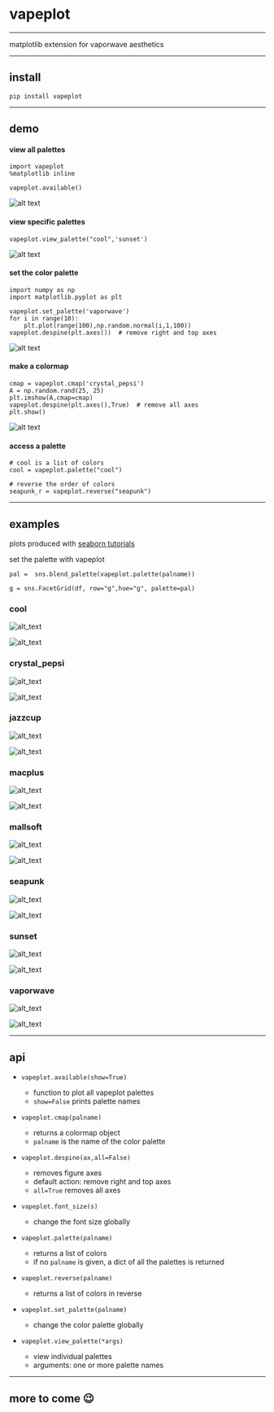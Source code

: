 # vapeplot

---

matplotlib extension for vaporwave aesthetics 

---

## install

```
pip install vapeplot
```

---

## demo

#### view all palettes

```
import vapeplot
%matplotlib inline

vapeplot.available()
```

![alt text](https://raw.githubusercontent.com/dantaki/vapeplot/master/examples/vapeplot.png "vapeplot palettes")

#### view specific palettes

```
vapeplot.view_palette("cool",'sunset')
```

![alt text](https://raw.githubusercontent.com/dantaki/vapeplot/master/examples/view_palette.png "cool sunset")

#### set the color palette

```
import numpy as np
import matplotlib.pyplot as plt

vapeplot.set_palette('vaporwave')
for i in range(10):
    plt.plot(range(100),np.random.normal(i,1,100))
vapeplot.despine(plt.axes())  # remove right and top axes
```

![alt text](https://raw.githubusercontent.com/dantaki/vapeplot/master/examples/vaporwave.png "vaporwave palette")

#### make a colormap

```
cmap = vapeplot.cmap('crystal_pepsi')
A = np.random.rand(25, 25)
plt.imshow(A,cmap=cmap)
vapeplot.despine(plt.axes(),True)  # remove all axes
plt.show()
```

![alt text](https://raw.githubusercontent.com/dantaki/vapeplot/master/examples/vapeplot_colormaps.png "crystal_pepsi colormap")


#### access a palette

```
# cool is a list of colors
cool = vapeplot.palette("cool")

# reverse the order of colors
seapunk_r = vapeplot.reverse("seapunk")

```

---

## examples

plots produced with [seaborn tutorials](https://seaborn.pydata.org/examples/index.html)

set the palette with vapeplot

```
pal =  sns.blend_palette(vapeplot.palette(palname))

g = sns.FacetGrid(df, row="g",hue="g", palette=pal)
```

### cool 

![alt_text](https://raw.githubusercontent.com/dantaki/vapeplot/master/examples/cool_seaborn_facetgrid.png "cool facetgrid")

![alt_text](https://raw.githubusercontent.com/dantaki/vapeplot/master/examples/cool_seaborn_kdeplot.png "cool kdeplot")


### crystal_pepsi

![alt_text](https://raw.githubusercontent.com/dantaki/vapeplot/master/examples/crystal_pepsi_seaborn_facetgrid.png "crystal_pepsi facetgrid")

![alt_text](https://raw.githubusercontent.com/dantaki/vapeplot/master/examples/crystal_pepsi_seaborn_kdeplot.png "crystal_pepsi kdeplot")

### jazzcup 

![alt_text](https://raw.githubusercontent.com/dantaki/vapeplot/master/examples/jazzcup_seaborn_facetgrid.png "jazzcup facetgrid")

![alt_text](https://raw.githubusercontent.com/dantaki/vapeplot/master/examples/jazzcup_seaborn_kdeplot.png "jazzcup kdeplot")

### macplus 

![alt_text](https://raw.githubusercontent.com/dantaki/vapeplot/master/examples/macplus_seaborn_facetgrid.png "macplus facetgrid")

![alt_text](https://raw.githubusercontent.com/dantaki/vapeplot/master/examples/macplus_seaborn_kdeplot.png "macplus kdeplot")

### mallsoft 

![alt_text](https://raw.githubusercontent.com/dantaki/vapeplot/master/examples/mallsoft_seaborn_facetgrid.png "mallsoft facetgrid")

![alt_text](https://raw.githubusercontent.com/dantaki/vapeplot/master/examples/mallsoft_seaborn_kdeplot.png "mallsoft kdeplot")

### seapunk 

![alt_text](https://raw.githubusercontent.com/dantaki/vapeplot/master/examples/seapunk_seaborn_facetgrid.png "seapunk facetgrid")

![alt_text](https://raw.githubusercontent.com/dantaki/vapeplot/master/examples/seapunk_seaborn_kdeplot.png "seapunk kdeplot")

### sunset

![alt_text](https://raw.githubusercontent.com/dantaki/vapeplot/master/examples/sunset_seaborn_facetgrid.png "sunset facetgrid")

![alt_text](https://raw.githubusercontent.com/dantaki/vapeplot/master/examples/sunset_seaborn_kdeplot.png "sunset kdeplot")

### vaporwave 

![alt_text](https://raw.githubusercontent.com/dantaki/vapeplot/master/examples/vaporwave_seaborn_facetgrid.png "vaporwave facetgrid")

![alt_text](https://raw.githubusercontent.com/dantaki/vapeplot/master/examples/vaporwave_seaborn_kdeplot.png "vaporwave kdeplot")

---

## api

* `vapeplot.available(show=True)`
  * function to plot all vapeplot palettes
  * `show=False` prints palette names


* `vapeplot.cmap(palname)`
  * returns a colormap object
  * `palname` is the name of the color palette


* `vapeplot.despine(ax,all=False)` 
  * removes figure axes
  * default action: remove right and top axes
  * `all=True` removes all axes


* `vapeplot.font_size(s)`
  * change the font size globally


* `vapeplot.palette(palname)`
  * returns a list of colors
  * if no `palname` is given, a dict of all the palettes is returned


* `vapeplot.reverse(palname)`
  * returns a list of colors in reverse



* `vapeplot.set_palette(palname)`
  * change the color palette globally



* `vapeplot.view_palette(*args)`
  * view individual palettes
  * arguments: one or more palette names

---


## more to come :wink:
